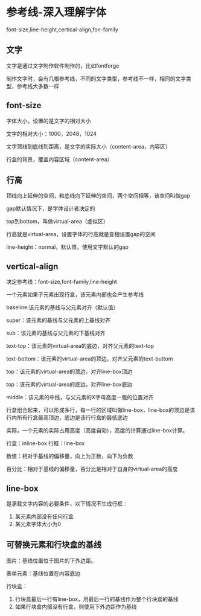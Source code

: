 # 参考线-深入理解字体

font-size,line-height,certical-align,fon-family


## 文字

文字是通过文字制作软件制作的，比如fontforge

制作文字时，会有几根参考线，不同的文字类型，参考线不一样，相同的文字类型，参考线大多数一样

## font-size

字体大小，设置的是文字的相对大小

文字的相对大小：1000，2048，1024

文字顶线到底线到距离，是文字的实际大小（content-area，内容区）

行盒的背景，覆盖内容区域（content-area）

## 行高

顶线向上延伸的空间，和底线向下延伸的空间，两个空间相等，该空间叫做gap

gap默认情况下，是字体设计者决定的

top到bottom，叫做virtual-area（虚拟区）

行高就是virtual-area，设置字体的行高就是变相设置gap的空间

line-height：normal，默认值，使用文字默认的gap

## vertical-align

决定参考线：font-size,font-family,line-height

一个元素如果子元素出现行盒，该元素内部也会产生参考线

baseline:该元素的基线与父元素对齐（默认值）

super：该元素的基线与父元素的上基线对齐

sub：该元素的基线与父元素的下基线对齐

text-top：该元素的virtual-area的底边，对齐父元素的text-top

text-bottom：该元素的virtual-area的顶边，对齐父元素的text-buttom

top：该元素的virtual-area的顶边，对齐line-box顶边

top：该元素的virtual-area的底边，对齐line-box底边

middle：该元素的中线，与父元素的X字母高度一版的位置对齐

行盒组合起来，可以形成多行，每一行的区域叫做line-box，line-box的顶边是该行内所有行盒最高顶边，底边是该行行盒的最低底边

实际，一个元素的实际占用高度（高度自动），高度的计算通过line-box计算。

行盒：inline-box
行框：line-box

数值：相对于基线的偏移量，向上为正数，向下为负数

百分比：相对于基线的偏移量，百分比是相对于自身的virtual-area的高度

## line-box

是承载文字内容的必要条件，以下情况不生成行框：

1. 某元素内部没有任何行盒
2. 某元素字体大小为0

## 可替换元素和行块盒的基线

图片：基线位置位于图片的下外边距。

表单元素：基线位置在内容底边

行块盒：

1. 行块盒最后一行有line-box，用最后一行的基线作为整个行块盒的基线
2. 如果行块盒内部没有行盒，则使用下外边距作为基线